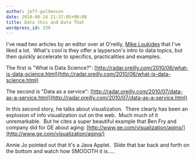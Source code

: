 ```yaml
---
author: jeff-goldenson
date: 2010-08-24 21:37:05+00:00
title: Data this and Data That
wordpress_id: 339
---
```


I've read two articles by an editor over at O'reilly, [Mike Loukides](http://radar.oreilly.com/mikel/) that I've liked a lot.  What's cool is they offer a layperson's intro to data topics, but then quickly accelerate to specifics, practicalities and examples.

The first is "What is Data Science?": [http://radar.oreilly.com/2010/06/what-is-data-science.html](http://radar.oreilly.com/2010/06/what-is-data-science.html)

The second is "Data as a service": [http://radar.oreilly.com/2010/07/data-as-a-service.html](http://radar.oreilly.com/2010/07/data-as-a-service.html)

In this second story, he talks about visualization.  There clearly has been an explosion of info visualization out on the web.  Much much of it unremarkable.  But he cites a super beautiful example that Ben Fry and company did for GE about aging: [http://www.ge.com/visualization/aging/](http://www.ge.com/visualization/aging/)

Annie Jo pointed out that it's a Java Applet.  Slide that bar back and forth on the bottom and watch how SMOOOTH it is.....
